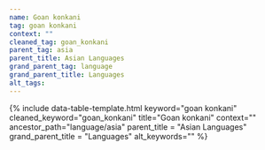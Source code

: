 ```yaml
---
name: Goan konkani
tag: goan konkani
context: ""
cleaned_tag: goan_konkani
parent_tag: asia
parent_title: Asian Languages
grand_parent_tag: language
grand_parent_title: Languages
alt_tags: 
---
```


{% include data-table-template.html 
  keyword="goan konkani" 
  cleaned_keyword="goan_konkani" 
  title="Goan konkani"
  context=""
  ancestor_path="language/asia" 
  parent_title = "Asian Languages"
  grand_parent_title = "Languages"
  alt_keywords=""
%}

